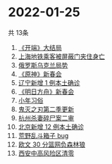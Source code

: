 # 2022-01-25
  共 13条

  <!-- BEGIN -->
  <!-- 最后更新时间:Tue Jan 25 2022 16:16:14 GMT+0000 (Coordinated Universal Time) -->
  1. [《开端》大结局](https://www.zhihu.com/search?q=开端大结局)
1. [上海地铁乘客被屏蔽门夹住身亡](https://www.zhihu.com/search?q=上海地铁)
1. [俄罗斯乌克兰局势](https://www.zhihu.com/search?q=俄罗斯乌克兰)
1. [《原神》新春会](https://www.zhihu.com/search?q=原神)
1. [辽宁新增 1 例本土确诊](https://www.zhihu.com/search?q=辽宁新增)
1. [《明日方舟》新春会](https://www.zhihu.com/search?q=明日方舟)
1. [小年习俗](https://www.zhihu.com/search?q=小年)
1. [鬼灭之刃第二季更新](https://www.zhihu.com/search?q=鬼灭之刃)
1. [杭州杀妻碎尸案二审](https://www.zhihu.com/search?q=杭州杀妻碎尸案)
1. [北京新增 12 例本土确诊](https://www.zhihu.com/search?q=北京新增)
1. [荒野乱斗箱子 bug](https://www.zhihu.com/search?q=荒野乱斗)
1. [欧文 30 分篮网负森林狼](https://www.zhihu.com/search?q=篮网)
1. [西安中高风险区清零](https://www.zhihu.com/search?q=西安清零)
  <!-- END -->
  